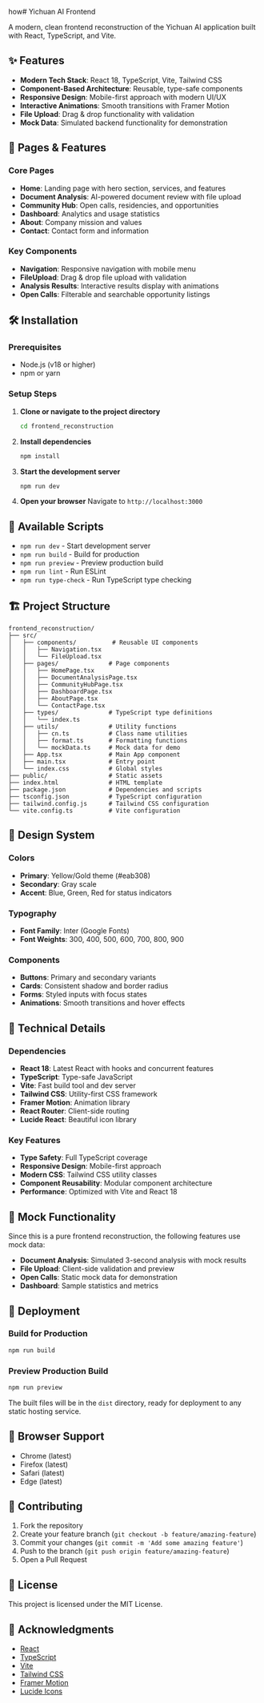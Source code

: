 how# Yichuan AI Frontend

A modern, clean frontend reconstruction of the Yichuan AI application built with React, TypeScript, and Vite.

## ✨ Features

- **Modern Tech Stack**: React 18, TypeScript, Vite, Tailwind CSS
- **Component-Based Architecture**: Reusable, type-safe components
- **Responsive Design**: Mobile-first approach with modern UI/UX
- **Interactive Animations**: Smooth transitions with Framer Motion
- **File Upload**: Drag & drop functionality with validation
- **Mock Data**: Simulated backend functionality for demonstration

## 🚀 Pages & Features

### Core Pages

- **Home**: Landing page with hero section, services, and features
- **Document Analysis**: AI-powered document review with file upload
- **Community Hub**: Open calls, residencies, and opportunities
- **Dashboard**: Analytics and usage statistics
- **About**: Company mission and values
- **Contact**: Contact form and information

### Key Components

- **Navigation**: Responsive navigation with mobile menu
- **FileUpload**: Drag & drop file upload with validation
- **Analysis Results**: Interactive results display with animations
- **Open Calls**: Filterable and searchable opportunity listings

## 🛠️ Installation

### Prerequisites

- Node.js (v18 or higher)
- npm or yarn

### Setup Steps

1. **Clone or navigate to the project directory**

   ```bash
   cd frontend_reconstruction
   ```

2. **Install dependencies**

   ```bash
   npm install
   ```

3. **Start the development server**

   ```bash
   npm run dev
   ```

4. **Open your browser**
   Navigate to `http://localhost:3000`

## 📝 Available Scripts

- `npm run dev` - Start development server
- `npm run build` - Build for production
- `npm run preview` - Preview production build
- `npm run lint` - Run ESLint
- `npm run type-check` - Run TypeScript type checking

## 🏗️ Project Structure

```
frontend_reconstruction/
├── src/
│   ├── components/          # Reusable UI components
│   │   ├── Navigation.tsx
│   │   └── FileUpload.tsx
│   ├── pages/              # Page components
│   │   ├── HomePage.tsx
│   │   ├── DocumentAnalysisPage.tsx
│   │   ├── CommunityHubPage.tsx
│   │   ├── DashboardPage.tsx
│   │   ├── AboutPage.tsx
│   │   └── ContactPage.tsx
│   ├── types/              # TypeScript type definitions
│   │   └── index.ts
│   ├── utils/              # Utility functions
│   │   ├── cn.ts           # Class name utilities
│   │   ├── format.ts       # Formatting functions
│   │   └── mockData.ts     # Mock data for demo
│   ├── App.tsx             # Main App component
│   ├── main.tsx            # Entry point
│   └── index.css           # Global styles
├── public/                 # Static assets
├── index.html              # HTML template
├── package.json            # Dependencies and scripts
├── tsconfig.json           # TypeScript configuration
├── tailwind.config.js      # Tailwind CSS configuration
└── vite.config.ts          # Vite configuration
```

## 🎨 Design System

### Colors

- **Primary**: Yellow/Gold theme (#eab308)
- **Secondary**: Gray scale
- **Accent**: Blue, Green, Red for status indicators

### Typography

- **Font Family**: Inter (Google Fonts)
- **Font Weights**: 300, 400, 500, 600, 700, 800, 900

### Components

- **Buttons**: Primary and secondary variants
- **Cards**: Consistent shadow and border radius
- **Forms**: Styled inputs with focus states
- **Animations**: Smooth transitions and hover effects

## 🔧 Technical Details

### Dependencies

- **React 18**: Latest React with hooks and concurrent features
- **TypeScript**: Type-safe JavaScript
- **Vite**: Fast build tool and dev server
- **Tailwind CSS**: Utility-first CSS framework
- **Framer Motion**: Animation library
- **React Router**: Client-side routing
- **Lucide React**: Beautiful icon library

### Key Features

- **Type Safety**: Full TypeScript coverage
- **Responsive Design**: Mobile-first approach
- **Modern CSS**: Tailwind CSS utility classes
- **Component Reusability**: Modular component architecture
- **Performance**: Optimized with Vite and React 18

## 🎯 Mock Functionality

Since this is a pure frontend reconstruction, the following features use mock data:

- **Document Analysis**: Simulated 3-second analysis with mock results
- **File Upload**: Client-side validation and preview
- **Open Calls**: Static mock data for demonstration
- **Dashboard**: Sample statistics and metrics

## 🚀 Deployment

### Build for Production

```bash
npm run build
```

### Preview Production Build

```bash
npm run preview
```

The built files will be in the `dist` directory, ready for deployment to any static hosting service.

## 📱 Browser Support

- Chrome (latest)
- Firefox (latest)
- Safari (latest)
- Edge (latest)

## 🤝 Contributing

1. Fork the repository
2. Create your feature branch (`git checkout -b feature/amazing-feature`)
3. Commit your changes (`git commit -m 'Add some amazing feature'`)
4. Push to the branch (`git push origin feature/amazing-feature`)
5. Open a Pull Request

## 📄 License

This project is licensed under the MIT License.

## 🙏 Acknowledgments

- [React](https://reactjs.org/)
- [TypeScript](https://www.typescriptlang.org/)
- [Vite](https://vitejs.dev/)
- [Tailwind CSS](https://tailwindcss.com/)
- [Framer Motion](https://www.framer.com/motion/)
- [Lucide Icons](https://lucide.dev/)